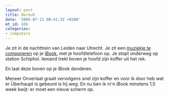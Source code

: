 ```yaml
---
layout: post
title: Bareuh
date: '2005-07-11 00:41:32 +0200'
mt_id: 696
categories:
- computers
---
```

Je zit in de nachttrein van Leiden naar Utrecht. Je zit een <a href="http://www.apple.com/ilife/garageband/">muziekje te componeren</a> op je <a href="http://www.apple.com/nl/ibook/">iBook</a>, met je hoofdtelefoon op. Je stopt onderweg op station Schiphol. Iemand trekt boven je hoofd zijn koffer uit het rek.

En laat deze boven op je iBook donderen.

Meneer Onverlaat graait vervolgens snel zijn koffer en voor ik door heb wat er Überhaupt is gebeurd is hij weg. En nu ben ik m'n iBook minstens 1,5 week kwijt: er moet een nieuw scherm op.
